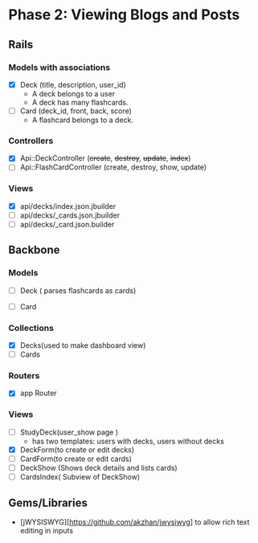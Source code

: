 # Phase 2: Viewing Blogs and Posts

## Rails
### Models with associations
- [x] Deck (title, description, user_id)
   * A deck belongs to a user
   * A deck has many flashcards.
- [ ] Card (deck_id, front, back, score)
  * A flashcard belongs to a deck.
    

### Controllers
- [x] Api::DeckController (~~create~~, ~~destroy~~, ~~update~~, ~~index~~)
- [ ] Api::FlashCardController (create, destroy, show, update)

### Views
- [x] api/decks/index.json.jbuilder
- [ ] api/decks/\_cards.json.jbuilder
- [ ] api/decks/\_card.json.builder

## Backbone
### Models
- [ ] Deck ( parses flashcards as cards)
- [ ] Card


### Collections
- [x] Decks(used to make dashboard view)
- [ ] Cards

### Routers
- [x] app Router

### Views
- [ ] StudyDeck(user_show page )
  * has two templates: users with decks, users without decks
- [x] DeckForm(to create or edit decks)
- [ ] CardForm(to create or edit cards)
- [ ] DeckShow (Shows deck details and lists cards)
- [ ] CardsIndex( Subview of DeckShow)

## Gems/Libraries
* [jWYSISWYG][https://github.com/akzhan/jwysiwyg] to allow rich text editing in inputs 
